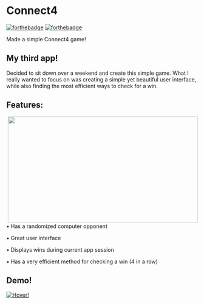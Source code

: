 # Connect4
[![forthebadge](http://forthebadge.com/images/badges/made-with-swift.svg)](http://forthebadge.com)	[![forthebadge](http://forthebadge.com/images/badges/built-with-love.svg)](http://forthebadge.com)

Made a simple Connect4 game! 

## My third app!
Decided to sit down over a weekend and create this simple game. What I really wanted to focus on was creating a simple yet beautiful user interface, while also finding the most efficient ways to check for a win. 



## Features:

<img src="https://github.com/thearijain/MixIt/blob/master/ReadMePictures/Simulator%20Screen%20Shot%20-%20iPhone%208%20-%202019-12-15%20at%2022.24.21.png" width="500" height="280" img align="right">

• Has a randomized computer opponent

• Great user interface

• Displays wins during current app session

• Has a very efficient method for checking a win (4 in a row) 




## Demo! 
[![Hover!](https://github.com/kshriv/MixIt/blob/master/ReadMePictures/vidprev.png)](https://www.youtube.com/watch?v=z2RAjdcYjiU)







